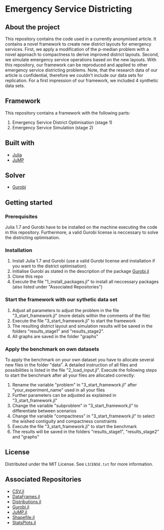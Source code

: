# Emergency Service Districting
## About the project
This repository contains the code used in a currently anonymised article. It contains a novel framework to create new district layouts for emergency services. First, we apply a modification of the p-median problem with a novel approach to compactness to derive improved district layouts. Second, we simulate emergency service operations based on the new layouts. With this repository, our framework can be reproduced and applied to other emergency service districting problems. Note, that the research data of our article is confidential, therefore we couldn't include our data sets for replication. For a first impression of our framework, we included 4 synthetic data sets.

## Framework
This repository contains a framework with the following parts:
1. Emergency Service District Optimisation (stage 1)
2. Emergency Service Simulation (stage 2)

## Built with
* [Julia](https://github.com/JuliaLang)
* [JuMP](https://www.gams.com)

## Solver
* [Gurobi](https://www.gurobi.com/)

## Getting started
### Prerequisites
Julia 1.7 and Gurobi have to be installed on the machine executing the code in this repository. Furthermore, a valid Gurobi license is neccessary to solve the districting optimisation.

### Installation
1. Install Julia 1.7 and Gurobi (use a valid Gurobi license and installation if you want to the district optimisation).
2. Initialise Gurobi as stated in the description of the package [Gurobi.jl](https://github.com/jump-dev/Gurobi.jl)
3. Clone this repo
4. Execute the file "1_install_packages.jl" to install all neccessary packages (also listed under "Associated Repositories")

### Start the framework with our sythetic data set
1. Adjust all parameters to adjust the problem in the file "3_start_framework.jl" (more details within the comments of the file)
2. Execute the file "3_start_framework.jl" to start the framework
3. The resulting district layout and simulation results will be saved in the folders "results_stage1" and "results_stage2".
4. All graphs are saved in the folder "graphs"

### Apply the benchmark on own datasets
To apply the benchmark on your own dataset you have to allocate several new files in the folder "data". A detailed instruction of all files and possibilities is listed in the file "2_load_input.jl". Execute the following steps to start the benchmark after all your files are allocated correctly:
1. Rename the variable "problem" in "3_start_framework.jl" after "your_experiment_name" used in all your files
2. Further parameters can be adjusted as explained in "3_start_framework.jl"
3. Change the variable "subproblem" in "3_start_framework.jl" to differentiate between scenarios
4. Change the variable "compactness" in "3_start_framework.jl" to select the wished contiguity and compactness constraints
5. Execute the file "3_start_framework.jl" to start the benchmark
6. The results will be saved in the folders "results_stage1", "results_stage2" and "graphs"

## License
Distributed under the MIT License. See `LICENSE.txt` for more information.

## Associated Repositories
* [CSV.jl](https://github.com/JuliaData/CSV.jl)
* [DataFrames.jl](https://github.com/JuliaData/DataFrames.jl)
* [Distributions.jl](https://github.com/JuliaStats/Distributions.jl)
* [Gurobi.jl](https://github.com/jump-dev/Gurobi.jl)
* [JuMP.jl](https://github.com/jump-dev/JuMP.jl)
* [Shapefile.jl](https://github.com/JuliaGeo/Shapefile.jl)
* [StatsPlots.jl](https://github.com/JuliaPlots/StatsPlots.jl)
